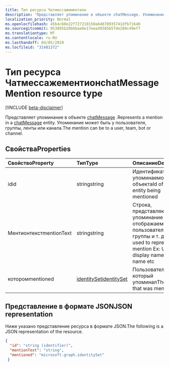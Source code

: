 ```yaml
---
title: Тип ресурса Чатмессажементион
description: 'Представляет упоминание в объекте chatMessage. Упоминание может быть у пользователя, группы, ленты или канала. '
localization_priority: Normal
ms.openlocfilehash: 45b4c60e22f727210150a64078935741dfb71640
ms.sourcegitcommit: 953895b28b6bae6e17eead938565fde289c49ef7
ms.translationtype: MT
ms.contentlocale: ru-RU
ms.lasthandoff: 04/05/2019
ms.locfileid: "31481372"
---
```

# <a name="chatmessagemention-resource-type"></a><span data-ttu-id="a2924-104">Тип ресурса Чатмессажементион</span><span class="sxs-lookup"><span data-stu-id="a2924-104">chatMessageMention resource type</span></span>

[!INCLUDE [beta-disclaimer](../../includes/beta-disclaimer.md)]

<span data-ttu-id="a2924-105">Представляет упоминание в объекте [chatMessage](chatmessage.md) .</span><span class="sxs-lookup"><span data-stu-id="a2924-105">Represents a mention in a [chatMessage](chatmessage.md) entity.</span></span> <span data-ttu-id="a2924-106">Упоминание может быть у пользователя, группы, ленты или канала.</span><span class="sxs-lookup"><span data-stu-id="a2924-106">The mention can be to a user, team, bot or channel.</span></span> 

## <a name="properties"></a><span data-ttu-id="a2924-107">Свойства</span><span class="sxs-lookup"><span data-stu-id="a2924-107">Properties</span></span>
| <span data-ttu-id="a2924-108">Свойство</span><span class="sxs-lookup"><span data-stu-id="a2924-108">Property</span></span>     | <span data-ttu-id="a2924-109">Тип</span><span class="sxs-lookup"><span data-stu-id="a2924-109">Type</span></span>   |<span data-ttu-id="a2924-110">Описание</span><span class="sxs-lookup"><span data-stu-id="a2924-110">Description</span></span>|
|:---------------|:--------|:----------|
|<span data-ttu-id="a2924-111">id</span><span class="sxs-lookup"><span data-stu-id="a2924-111">id</span></span>|<span data-ttu-id="a2924-112">string</span><span class="sxs-lookup"><span data-stu-id="a2924-112">string</span></span>|<span data-ttu-id="a2924-113">Идентификатор упоминаемого объекта</span><span class="sxs-lookup"><span data-stu-id="a2924-113">Id of the entity being mentioned</span></span>|
|<span data-ttu-id="a2924-114">Ментионтекст</span><span class="sxs-lookup"><span data-stu-id="a2924-114">mentionText</span></span>|<span data-ttu-id="a2924-115">string</span><span class="sxs-lookup"><span data-stu-id="a2924-115">string</span></span>|<span data-ttu-id="a2924-116">Строка, представляющая упоминание ex: отображаемое имя пользователя, имя группы и т. д.</span><span class="sxs-lookup"><span data-stu-id="a2924-116">String used to represent the mention Ex: User display name, Team name etc</span></span>|
|<span data-ttu-id="a2924-117">котором</span><span class="sxs-lookup"><span data-stu-id="a2924-117">mentioned</span></span>|[<span data-ttu-id="a2924-118">identitySet</span><span class="sxs-lookup"><span data-stu-id="a2924-118">identitySet</span></span>](identityset.md)|<span data-ttu-id="a2924-119">Пользователь, который упоминал</span><span class="sxs-lookup"><span data-stu-id="a2924-119">The user that was mentioned</span></span>|

## <a name="json-representation"></a><span data-ttu-id="a2924-120">Представление в формате JSON</span><span class="sxs-lookup"><span data-stu-id="a2924-120">JSON representation</span></span>

<span data-ttu-id="a2924-121">Ниже указано представление ресурса в формате JSON.</span><span class="sxs-lookup"><span data-stu-id="a2924-121">The following is a JSON representation of the resource.</span></span>

<!-- {
  "blockType": "resource",
  "baseType": "microsoft.graph.entity",
  "@odata.type": "microsoft.graph.chatMessageMention"
}-->

```json
{
  "id": "string (identifier)",
  "mentionText": "string",
  "mentioned": "microsoft.graph.identitySet"
 }

```

<!-- uuid: 8fcb5dbc-d5aa-4681-8e31-b001d5168d79
2015-10-25 14:57:30 UTC -->
<!--
{
  "type": "#page.annotation",
  "description": "chat mention resource",
  "keywords": "",
  "section": "documentation",
  "tocPath": "",
  "suppressions": [
    "Error: /api-reference/beta/resources/chatmessagemention.md:\r\n      Exception processing links.\r\n    System.ArgumentException: Link Definition was null. Link text: !INCLUDE [beta-disclaimer](../../includes/beta-disclaimer.md)\r\n      at ApiDoctor.Validation.DocFile.get_LinkDestinations()\r\n      at ApiDoctor.Validation.DocSet.ValidateLinks(Boolean includeWarnings, String[] relativePathForFiles, IssueLogger issues, Boolean requireFilenameCaseMatch, Boolean printOrphanedFiles)"
  ]
}
-->
